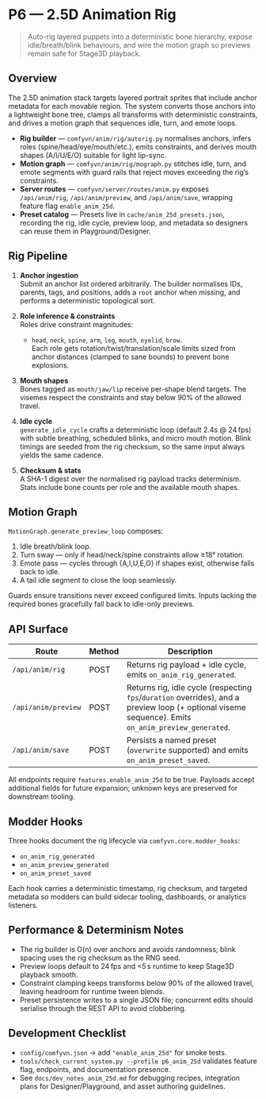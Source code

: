 # P6 — 2.5D Animation Rig

> Auto-rig layered puppets into a deterministic bone hierarchy, expose idle/breath/blink behaviours, and wire the motion graph so previews remain safe for Stage3D playback.

## Overview

The 2.5D animation stack targets layered portrait sprites that include anchor metadata for each movable region. The system converts those anchors into a lightweight bone tree, clamps all transforms with deterministic constraints, and drives a motion graph that sequences idle, turn, and emote loops.

- **Rig builder** — `comfyvn/anim/rig/autorig.py` normalises anchors, infers roles (spine/head/eye/mouth/etc.), emits constraints, and derives mouth shapes (A/I/U/E/O) suitable for light lip-sync.
- **Motion graph** — `comfyvn/anim/rig/mograph.py` stitches idle, turn, and emote segments with guard rails that reject moves exceeding the rig’s constraints.
- **Server routes** — `comfyvn/server/routes/anim.py` exposes `/api/anim/rig`, `/api/anim/preview`, and `/api/anim/save`, wrapping feature flag `enable_anim_25d`.
- **Preset catalog** — Presets live in `cache/anim_25d_presets.json`, recording the rig, idle cycle, preview loop, and metadata so designers can reuse them in Playground/Designer.

## Rig Pipeline

1. **Anchor ingestion**  
   Submit an anchor list ordered arbitrarily. The builder normalises IDs, parents, tags, and positions, adds a `root` anchor when missing, and performs a deterministic topological sort.

2. **Role inference & constraints**  
   Roles drive constraint magnitudes:
   - `head`, `neck`, `spine`, `arm`, `leg`, `mouth`, `eyelid`, `brow`.  
   Each role gets rotation/twist/translation/scale limits sized from anchor distances (clamped to sane bounds) to prevent bone explosions.

3. **Mouth shapes**  
   Bones tagged as `mouth/jaw/lip` receive per-shape blend targets. The visemes respect the constraints and stay below 90% of the allowed travel.

4. **Idle cycle**  
   `generate_idle_cycle` crafts a deterministic loop (default 2.4s @ 24 fps) with subtle breathing, scheduled blinks, and micro mouth motion. Blink timings are seeded from the rig checksum, so the same input always yields the same cadence.

5. **Checksum & stats**  
   A SHA-1 digest over the normalised rig payload tracks determinism. Stats include bone counts per role and the available mouth shapes.

## Motion Graph

`MotionGraph.generate_preview_loop` composes:

1. Idle breath/blink loop.
2. Turn sway — only if head/neck/spine constraints allow ≥18° rotation.
3. Emote pass — cycles through {A,I,U,E,O} if shapes exist, otherwise falls back to idle.
4. A tail idle segment to close the loop seamlessly.

Guards ensure transitions never exceed configured limits. Inputs lacking the required bones gracefully fall back to idle-only previews.

## API Surface

| Route | Method | Description |
|-------|--------|-------------|
| `/api/anim/rig` | POST | Returns rig payload + idle cycle, emits `on_anim_rig_generated`. |
| `/api/anim/preview` | POST | Returns rig, idle cycle (respecting `fps`/`duration` overrides), and a preview loop (+ optional viseme sequence). Emits `on_anim_preview_generated`. |
| `/api/anim/save` | POST | Persists a named preset (`overwrite` supported) and emits `on_anim_preset_saved`. |

All endpoints require `features.enable_anim_25d` to be true. Payloads accept additional fields for future expansion; unknown keys are preserved for downstream tooling.

## Modder Hooks

Three hooks document the rig lifecycle via `comfyvn.core.modder_hooks`:

- `on_anim_rig_generated`
- `on_anim_preview_generated`
- `on_anim_preset_saved`

Each hook carries a deterministic timestamp, rig checksum, and targeted metadata so modders can build sidecar tooling, dashboards, or analytics listeners.

## Performance & Determinism Notes

- The rig builder is O(n) over anchors and avoids randomness; blink spacing uses the rig checksum as the RNG seed.
- Preview loops default to 24 fps and <5 s runtime to keep Stage3D playback smooth.
- Constraint clamping keeps transforms below 90% of the allowed travel, leaving headroom for runtime tween blends.
- Preset persistence writes to a single JSON file; concurrent edits should serialise through the REST API to avoid clobbering.

## Development Checklist

- `config/comfyvn.json` → add `"enable_anim_25d"` for smoke tests.
- `tools/check_current_system.py --profile p6_anim_25d` validates feature flag, endpoints, and documentation presence.
- See `docs/dev_notes_anim_25d.md` for debugging recipes, integration plans for Designer/Playground, and asset authoring guidelines.
